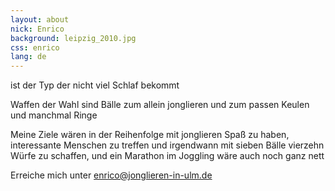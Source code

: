 ```yaml
---
layout: about
nick: Enrico
background: leipzig_2010.jpg
css: enrico
lang: de
---
```


ist der Typ der nicht viel Schlaf bekommt

Waffen der Wahl sind Bälle zum allein jonglieren und zum passen Keulen und manchmal Ringe

Meine Ziele wären in der Reihenfolge mit jonglieren Spaß zu haben, interessante Menschen zu treffen und irgendwann mit sieben Bälle vierzehn Würfe zu schaffen, und ein Marathon im Joggling wäre auch noch ganz nett

Erreiche mich unter <enrico@jonglieren-in-ulm.de>

